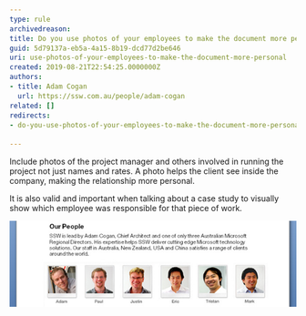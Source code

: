 ```yaml
---
type: rule
archivedreason: 
title: Do you use photos of your employees to make the document more personal?
guid: 5d79137a-eb5a-4a15-8b19-dcd77d2be646
uri: use-photos-of-your-employees-to-make-the-document-more-personal
created: 2019-08-21T22:54:25.0000000Z
authors:
- title: Adam Cogan
  url: https://ssw.com.au/people/adam-cogan
related: []
redirects:
- do-you-use-photos-of-your-employees-to-make-the-document-more-personal

---
```


Include photos of the project manager and others involved in running the project not just names and rates. A photo helps the client see inside the company, making the relationship more personal.

It is also valid and important when talking about a case study to visually show which employee was responsible for that piece of work.

<!--endintro-->

![Figure: Use photos of your employees to make the document more personal](/rules/use-photos-of-your-employees-to-make-the-document-more-personal/Proposals_EmployeesPhotos.jpg)


